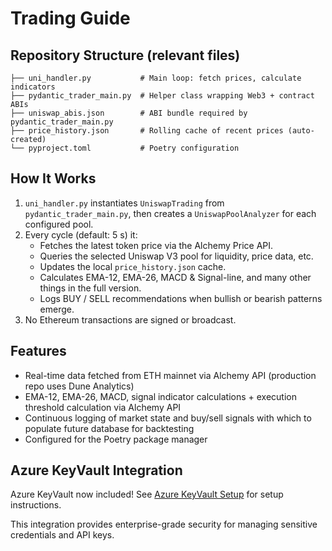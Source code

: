 # Trading Guide

## Repository Structure (relevant files)

```
├── uni_handler.py           # Main loop: fetch prices, calculate indicators
├── pydantic_trader_main.py  # Helper class wrapping Web3 + contract ABIs
├── uniswap_abis.json        # ABI bundle required by pydantic_trader_main.py
├── price_history.json       # Rolling cache of recent prices (auto-created)
└── pyproject.toml           # Poetry configuration
```

## How It Works

1. `uni_handler.py` instantiates `UniswapTrading` from
   `pydantic_trader_main.py`, then creates a `UniswapPoolAnalyzer` for each
   configured pool.
2. Every cycle (default: 5 s) it:
   - Fetches the latest token price via the Alchemy Price API.
   - Queries the selected Uniswap V3 pool for liquidity, price data, etc.
   - Updates the local `price_history.json` cache.
   - Calculates EMA-12, EMA-26, MACD & Signal-line, and many other things in the
     full version.
   - Logs BUY / SELL recommendations when bullish or bearish patterns emerge.
3. No Ethereum transactions are signed or broadcast.

## Features

- Real-time data fetched from ETH mainnet via Alchemy API (production repo uses
  Dune Analytics)
- EMA-12, EMA-26, MACD, signal indicator calculations + execution threshold
  calculation via Alchemy API
- Continuous logging of market state and buy/sell signals with which to populate
  future database for backtesting
- Configured for the Poetry package manager

## Azure KeyVault Integration

Azure KeyVault now included! See [Azure KeyVault Setup](AZURE_KEYVAULT.md) for
setup instructions.

This integration provides enterprise-grade security for managing sensitive
credentials and API keys.
